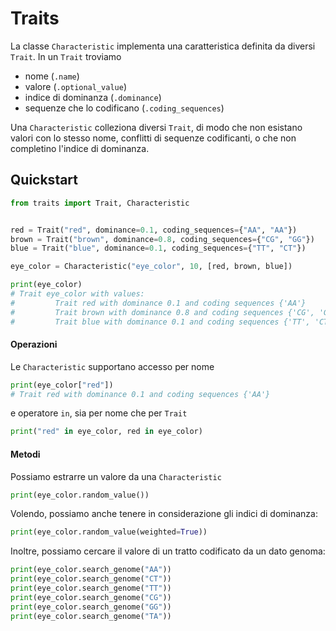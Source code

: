 # Traits

La classe `Characteristic` implementa una caratteristica definita da diversi `Trait`.
In un `Trait` troviamo
- nome (`.name`)
- valore (`.optional_value`)
- indice di dominanza (`.dominance`)
- sequenze che lo codificano (`.coding_sequences`)

Una `Characteristic` colleziona diversi `Trait`, di modo che non esistano valori con lo stesso nome, conflitti di sequenze codificanti, o che non completino l'indice di dominanza.

## Quickstart

```python
from traits import Trait, Characteristic


red = Trait("red", dominance=0.1, coding_sequences={"AA", "AA"})
brown = Trait("brown", dominance=0.8, coding_sequences={"CG", "GG"})
blue = Trait("blue", dominance=0.1, coding_sequences={"TT", "CT"})

eye_color = Characteristic("eye_color", 10, [red, brown, blue])

print(eye_color)
# Trait eye_color with values:
#         Trait red with dominance 0.1 and coding sequences {'AA'}
#         Trait brown with dominance 0.8 and coding sequences {'CG', 'GG'}
#         Trait blue with dominance 0.1 and coding sequences {'TT', 'CT'}
```

#### Operazioni
Le `Characteristic` supportano accesso per nome
```python
print(eye_color["red"])
# Trait red with dominance 0.1 and coding sequences {'AA'}
```
e operatore `in`, sia per nome che per `Trait`
```python
print("red" in eye_color, red in eye_color)
```

#### Metodi
Possiamo estrarre un valore da una `Characteristic`
```python
print(eye_color.random_value())
```
Volendo, possiamo anche tenere in considerazione gli indici di dominanza:
```python
print(eye_color.random_value(weighted=True))
```

Inoltre, possiamo cercare il valore di un tratto codificato da un dato genoma:
```python
print(eye_color.search_genome("AA"))
print(eye_color.search_genome("CT"))
print(eye_color.search_genome("TT"))
print(eye_color.search_genome("CG"))
print(eye_color.search_genome("GG"))
print(eye_color.search_genome("TA"))
```